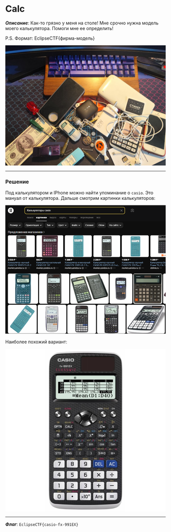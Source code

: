 # Calc

***Описание***: Как-то грязно у меня на столе! Мне срочно нужна модель моего калькулятора. Помоги мне ее определить!

P.S. Формат: EclipseCTF{фирма-модель}

![ScreenShot](../screenshots/Calc-0.png)

---
### Решение

Под калькулятором и IPhone можно найти упоминание о `casio`. Это мануал от калькулятора. Дальше смотрим картинки калькуляторов:

![ScreenShot](../screenshots/Calc-1.png)

Наиболее похожий вариант:

![ScreenShot](../screenshots/Calc-2.png)

---

***Флаг***: `EclipseCTF{casio-fx-991EX}`